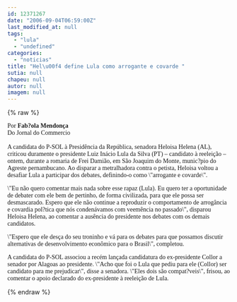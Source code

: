 ```yaml
---
id: 12371267
date: "2006-09-04T06:59:00Z"
last_modified_at: null
tags:
  - "lula"
  - "undefined"
categories:
  - "noticias"
title: "Hel\u00f4 define Lula como arrogante e covarde "
sutia: null
chapeu: null
autor: null
imagem: null
---
```

{% raw %}
<p><P><FONT face=Verdana>Por <STRONG>Fab?ola Mendonça<BR></STRONG>Do Jornal do Commercio&nbsp;<BR><BR>A candidata do P-SOL à Presidência da República, senadora Heloisa Helena (AL), criticou duramente o presidente Luiz Inácio Lula da Silva (PT) – candidato à reeleição – ontem, durante a romaria de Frei Damião,&nbsp;em São Joaquim do Monte,&nbsp;munic?pio do Agreste pernambucano. Ao disparar a metralhadora contra o petista, Heloisa voltou a desafiar Lula a participar dos debates, definindo-o como \"arrogante e covarde\". <BR></FONT></P></p>
<p><P><FONT face=Verdana>\"Eu não quero comentar mais nada sobre esse rapaz (Lula). Eu quero ter a oportunidade de debater com ele bem de pertinho, de forma civilizada, para que ele possa ser desmascarado. Espero que ele não continue a reproduzir o comportamento de arrogância e covardia pol?tica que nós condenávamos com veemência no passado\", disparou Heloisa Helena, ao comentar a ausência do presidente nos debates com os demais candidatos. </FONT></P></p>
<p><P><FONT face=Verdana>\"Espero que ele desça do seu troninho e vá para os debates para que possamos discutir alternativas de desenvolvimento econômico para o Brasil\", completou. <BR></FONT><FONT face=Verdana></FONT></P></p>
<p><P><FONT face=Verdana>A candidata do P-SOL associou a recém lançada candidatura do ex-presidente Collor a senador por Alagoas ao presidente. \"Acho que foi o Lula que pediu para ele (Collor) ser candidato para me prejudicar\", disse a senadora. \"Eles dois são compat?veis\", frisou, ao comentar o apoio declarado do ex-presidente à reeleição de Lula. </FONT></P> </p>
{% endraw %}